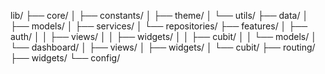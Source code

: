 lib/
├── core/
│   ├── constants/
│   ├── theme/
│   └── utils/
├── data/
│   ├── models/
│   ├── services/
│   └── repositories/
├── features/
│   ├── auth/
│   │   ├── views/
│   │   ├── widgets/
│   │   ├── cubit/
│   │   └── models/
│   └── dashboard/
│       ├── views/
│       ├── widgets/
│       └── cubit/
├── routing/
├── widgets/
└── config/
